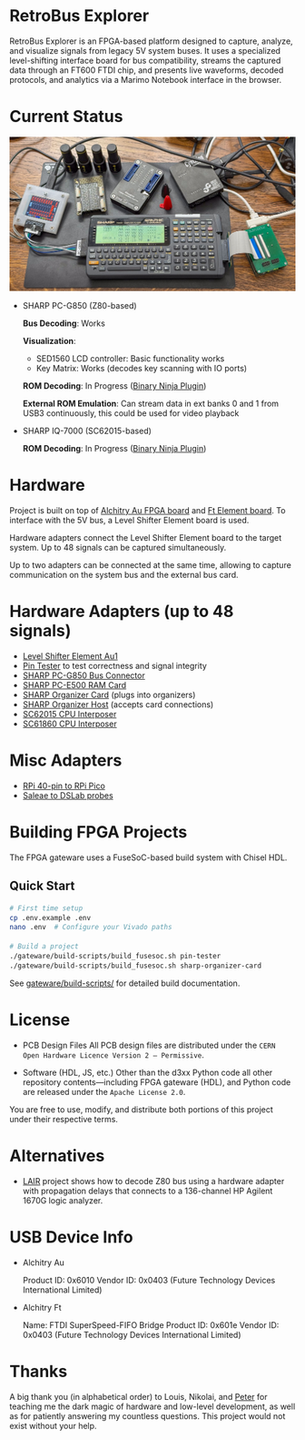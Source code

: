 # RetroBus Explorer

RetroBus Explorer is an FPGA-based platform designed to capture, analyze, and
visualize signals from legacy 5V system buses. It uses a specialized
level-shifting interface board for bus compatibility, streams the captured data
through an FT600 FTDI chip, and presents live waveforms, decoded protocols, and
analytics via a Marimo Notebook interface in the browser.

# Current Status

![SHARP PC-G850 with both its UART and System Bus connected to a computer](_images/pc-g850.jpg)

* SHARP PC-G850 (Z80-based)

    **Bus Decoding**: Works

    **Visualization**:

     * SED1560 LCD controller: Basic functionality works
     * Key Matrix: Works (decodes key scanning with IO ports)

    **ROM Decoding**: In Progress ([Binary Ninja
    Plugin](https://github.com/mblsha/Z80/blob/master/SharpPCG850View.py))

    **External ROM Emulation**: Can stream data in ext banks 0 and 1 from USB3
    continuously, this could be used for video playback

* SHARP IQ-7000 (SC62015-based)

    **ROM Decoding**: In Progress ([Binary Ninja
    Plugin](https://github.com/mblsha/binja-esr))


# Hardware

Project is built on top of [Alchitry Au FPGA board](https://www.sparkfun.com/alchitry-au-fpga-development-board-xilinx-artix-7.html) and [Ft Element board](https://www.sparkfun.com/alchitry-ft-element-board.html).
To interface with the 5V bus, a Level Shifter Element board is used.

Hardware adapters connect the Level Shifter Element board to the target system.
Up to 48 signals can be captured simultaneously.

Up to two adapters can be connected at the same time, allowing to capture
communication on the system bus and the external bus card.

# Hardware Adapters (up to 48 signals)

* [Level Shifter Element Au1](https://github.com/mblsha/retrobus-explorer/blob/master/jitx/alchitry-au1-level-shifter.stanza)
* [Pin Tester](https://github.com/mblsha/retrobus-explorer/blob/master/jitx/pin-tester.stanza) to test correctness and signal integrity
* [SHARP PC-G850 Bus Connector](https://github.com/mblsha/retrobus-explorer/blob/master/jitx/sharp-pc-g850-bus.stanza)
* [SHARP PC-E500 RAM Card](https://github.com/mblsha/retrobus-explorer/blob/master/jitx/sharp-pc-e500-ram-card.stanza)
* [SHARP Organizer Card](https://github.com/mblsha/retrobus-explorer/blob/master/jitx/sharp-organizer-card.stanza) (plugs into organizers)
* [SHARP Organizer Host](https://github.com/mblsha/retrobus-explorer/blob/master/jitx/sharp-organizer-host.stanza) (accepts card connections)
* [SC62015 CPU Interposer](https://github.com/mblsha/retrobus-explorer/blob/master/jitx/sharp-sc62015-interposer.stanza)
* [SC61860 CPU Interposer](https://github.com/mblsha/retrobus-explorer/blob/master/jitx/sharp-sc61860-interposer.stanza)

# Misc Adapters

* [RPi 40-pin to RPi Pico](https://github.com/mblsha/retrobus-explorer/blob/master/jitx/rpi-pico-40-pin-adapter.stanza)
* [Saleae to DSLab probes](https://github.com/mblsha/retrobus-explorer/blob/master/jitx/saleae-dslab-adapter.stanza)

# Building FPGA Projects

The FPGA gateware uses a FuseSoC-based build system with Chisel HDL.

## Quick Start

```bash
# First time setup
cp .env.example .env
nano .env  # Configure your Vivado paths

# Build a project
./gateware/build-scripts/build_fusesoc.sh pin-tester
./gateware/build-scripts/build_fusesoc.sh sharp-organizer-card
```

See [gateware/build-scripts/](gateware/build-scripts/) for detailed build documentation.

# License

* PCB Design Files
All PCB design files are distributed under the
`CERN Open Hardware Licence Version 2 – Permissive`.

* Software (HDL, JS, etc.)
Other than the d3xx Python code all other repository contents—including FPGA
gateware (HDL), and Python code are released under the `Apache License 2.0`.

You are free to use, modify, and distribute both portions of this project under
their respective terms.

# Alternatives

* [LAIR](https://github.com/MustBeArt/LAIR) project shows how to decode Z80
    bus using a hardware adapter with propagation delays that connects to a
    136-channel HP Agilent 1670G logic analyzer.

# USB Device Info

* Alchitry Au

  Product ID: 0x6010
  Vendor ID:  0x0403  (Future Technology Devices International Limited)

* Alchitry Ft

  Name: FTDI SuperSpeed-FIFO Bridge
  Product ID: 0x601e
  Vendor ID:  0x0403  (Future Technology Devices International Limited)

# Thanks

A big thank you (in alphabetical order) to Louis, Nikolai, and
[Peter](https://taricorp.net) for teaching me the dark magic of hardware and
low-level development, as well as for patiently answering my countless
questions. This project would not exist without your help.
